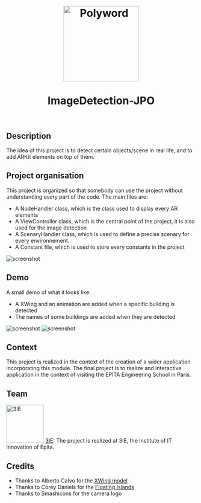<h1 align="center">
  <br>
  <a ><img src="https://raw.githubusercontent.com/Binb1/JPO-ImageDetection/master/Ressources/Icon.png" alt="Polyword" width="200"></a>
  <br><br>
  ImageDetection-JPO
  <br><br>
</h1>

## Description

The idea of this project is to detect certain objects/scene in real life, and to add ARKit elements on top of them.

## Project organisation

This project is organized so that somebody can use the project without understanding every part of the code.
The main files are:
  - A NodeHandler class, which is the class used to display every AR elements
  - A ViewController class, which is the central point of the project, it is also used for the image detection
  - A ScenaryHandler class, which is used to define a precise scenary for every environnement.
  - A Constant file, which is used to store every constants in the project

![screenshot](https://raw.githubusercontent.com/Binb1/JPO-ImageDetection/master/Ressources/project.png)

## Demo

A small demo of what it looks like:

- A XWing and an animation are added when a specific building is detected
- The names of some buildings are added when they are detected

![screenshot](https://raw.githubusercontent.com/Binb1/JPO-ImageDetection/master/Ressources/demo00.gif)
![screenshot](https://raw.githubusercontent.com/Binb1/JPO-ImageDetection/master/Ressources/demo01.gif)


## Context

This project is realized in the context of the creation of a wider application incorporating this module.
The final project is to realize and interactive application in the context of visiting the EPITA Engineering School in Paris.

## Team
<img src="https://raw.githubusercontent.com/Binb1/JPO-ImageDetection/master/Ressources/3IE.png" alt="3IE" width="100"> [3IE](https://www.3ie.fr): The project is realized at 3IE, the Institute of IT Innovation of Epita.

## Credits

- Thanks to Alberto Calvo for the [XWing model](https://poly.google.com/view/d6Xadlg51aC)
- Thanks to Corey Daniels for the [Floating Islands](https://poly.google.com/view/1tmAsnTMZnw)
- Thanks to Smashicons for the camera logo



